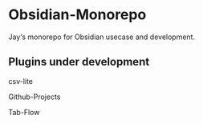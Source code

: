# Obsidian-Monorepo
Jay‘s monorepo for Obsidian usecase and development.

## Plugins under development

csv-lite

Github-Projects

Tab-Flow